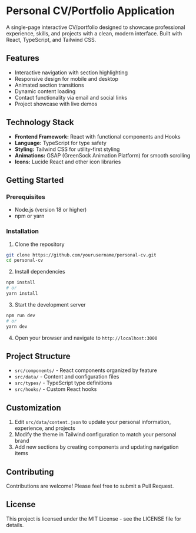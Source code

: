 # Personal CV/Portfolio Application

A single-page interactive CV/portfolio designed to showcase professional experience, skills, and projects with a clean, modern interface. Built with React, TypeScript, and Tailwind CSS.

## Features

- Interactive navigation with section highlighting
- Responsive design for mobile and desktop
- Animated section transitions
- Dynamic content loading
- Contact functionality via email and social links
- Project showcase with live demos

## Technology Stack

- **Frontend Framework:** React with functional components and Hooks
- **Language:** TypeScript for type safety
- **Styling:** Tailwind CSS for utility-first styling
- **Animations:** GSAP (GreenSock Animation Platform) for smooth scrolling
- **Icons:** Lucide React and other icon libraries

## Getting Started

### Prerequisites

- Node.js (version 18 or higher)
- npm or yarn

### Installation

1. Clone the repository
```bash
git clone https://github.com/yourusername/personal-cv.git
cd personal-cv
```

2. Install dependencies
```bash
npm install
# or
yarn install
```

3. Start the development server
```bash
npm run dev
# or
yarn dev
```

4. Open your browser and navigate to `http://localhost:3000`

## Project Structure

- `src/components/` - React components organized by feature
- `src/data/` - Content and configuration files
- `src/types/` - TypeScript type definitions
- `src/hooks/` - Custom React hooks

## Customization

1. Edit `src/data/content.json` to update your personal information, experience, and projects
2. Modify the theme in Tailwind configuration to match your personal brand
3. Add new sections by creating components and updating navigation items

## Contributing

Contributions are welcome! Please feel free to submit a Pull Request.

## License

This project is licensed under the MIT License - see the LICENSE file for details.
